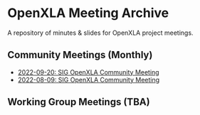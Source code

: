 # OpenXLA Meeting Archive 

A repository of minutes & slides for OpenXLA project meetings. 

## Community Meetings (Monthly)

* [2022-09-20: SIG OpenXLA Community Meeting](https://github.com/openxla/community/blob/main/meetings/20220920-community-meeting)
* [2022-08-09: SIG OpenXLA Community Meeting](https://github.com/openxla/community/tree/main/meetings/20220809-community-meeting)

## Working Group Meetings (TBA)
